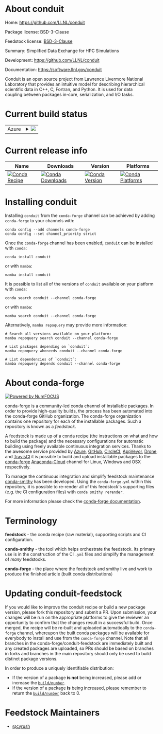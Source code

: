 About conduit
=============

Home: https://github.com/LLNL/conduit

Package license: BSD-3-Clause

Feedstock license: [BSD-3-Clause](https://github.com/conda-forge/conduit-feedstock/blob/main/LICENSE.txt)

Summary: Simplified Data Exchange for HPC Simulations

Development: https://github.com/LLNL/conduit

Documentation: https://software.llnl.gov/conduit

Conduit is an open source project from Lawrence Livermore National
Laboratory that provides an intuitive model for describing hierarchical
scientific data in C++, C, Fortran, and Python. It is used for data\
coupling between packages in-core, serialization, and I/O tasks.


Current build status
====================


<table>
    
  <tr>
    <td>Azure</td>
    <td>
      <details>
        <summary>
          <a href="https://dev.azure.com/conda-forge/feedstock-builds/_build/latest?definitionId=8895&branchName=main">
            <img src="https://dev.azure.com/conda-forge/feedstock-builds/_apis/build/status/conduit-feedstock?branchName=main">
          </a>
        </summary>
        <table>
          <thead><tr><th>Variant</th><th>Status</th></tr></thead>
          <tbody><tr>
              <td>linux_64_mpimpichnumpy1.20python3.8.____cpython</td>
              <td>
                <a href="https://dev.azure.com/conda-forge/feedstock-builds/_build/latest?definitionId=8895&branchName=main">
                  <img src="https://dev.azure.com/conda-forge/feedstock-builds/_apis/build/status/conduit-feedstock?branchName=main&jobName=linux&configuration=linux%20linux_64_mpimpichnumpy1.20python3.8.____cpython" alt="variant">
                </a>
              </td>
            </tr><tr>
              <td>linux_64_mpimpichnumpy1.20python3.9.____cpython</td>
              <td>
                <a href="https://dev.azure.com/conda-forge/feedstock-builds/_build/latest?definitionId=8895&branchName=main">
                  <img src="https://dev.azure.com/conda-forge/feedstock-builds/_apis/build/status/conduit-feedstock?branchName=main&jobName=linux&configuration=linux%20linux_64_mpimpichnumpy1.20python3.9.____cpython" alt="variant">
                </a>
              </td>
            </tr><tr>
              <td>linux_64_mpimpichnumpy1.21python3.10.____cpython</td>
              <td>
                <a href="https://dev.azure.com/conda-forge/feedstock-builds/_build/latest?definitionId=8895&branchName=main">
                  <img src="https://dev.azure.com/conda-forge/feedstock-builds/_apis/build/status/conduit-feedstock?branchName=main&jobName=linux&configuration=linux%20linux_64_mpimpichnumpy1.21python3.10.____cpython" alt="variant">
                </a>
              </td>
            </tr><tr>
              <td>linux_64_mpinompinumpy1.20python3.8.____cpython</td>
              <td>
                <a href="https://dev.azure.com/conda-forge/feedstock-builds/_build/latest?definitionId=8895&branchName=main">
                  <img src="https://dev.azure.com/conda-forge/feedstock-builds/_apis/build/status/conduit-feedstock?branchName=main&jobName=linux&configuration=linux%20linux_64_mpinompinumpy1.20python3.8.____cpython" alt="variant">
                </a>
              </td>
            </tr><tr>
              <td>linux_64_mpinompinumpy1.20python3.9.____cpython</td>
              <td>
                <a href="https://dev.azure.com/conda-forge/feedstock-builds/_build/latest?definitionId=8895&branchName=main">
                  <img src="https://dev.azure.com/conda-forge/feedstock-builds/_apis/build/status/conduit-feedstock?branchName=main&jobName=linux&configuration=linux%20linux_64_mpinompinumpy1.20python3.9.____cpython" alt="variant">
                </a>
              </td>
            </tr><tr>
              <td>linux_64_mpinompinumpy1.21python3.10.____cpython</td>
              <td>
                <a href="https://dev.azure.com/conda-forge/feedstock-builds/_build/latest?definitionId=8895&branchName=main">
                  <img src="https://dev.azure.com/conda-forge/feedstock-builds/_apis/build/status/conduit-feedstock?branchName=main&jobName=linux&configuration=linux%20linux_64_mpinompinumpy1.21python3.10.____cpython" alt="variant">
                </a>
              </td>
            </tr><tr>
              <td>linux_64_mpiopenmpinumpy1.20python3.8.____cpython</td>
              <td>
                <a href="https://dev.azure.com/conda-forge/feedstock-builds/_build/latest?definitionId=8895&branchName=main">
                  <img src="https://dev.azure.com/conda-forge/feedstock-builds/_apis/build/status/conduit-feedstock?branchName=main&jobName=linux&configuration=linux%20linux_64_mpiopenmpinumpy1.20python3.8.____cpython" alt="variant">
                </a>
              </td>
            </tr><tr>
              <td>linux_64_mpiopenmpinumpy1.20python3.9.____cpython</td>
              <td>
                <a href="https://dev.azure.com/conda-forge/feedstock-builds/_build/latest?definitionId=8895&branchName=main">
                  <img src="https://dev.azure.com/conda-forge/feedstock-builds/_apis/build/status/conduit-feedstock?branchName=main&jobName=linux&configuration=linux%20linux_64_mpiopenmpinumpy1.20python3.9.____cpython" alt="variant">
                </a>
              </td>
            </tr><tr>
              <td>linux_64_mpiopenmpinumpy1.21python3.10.____cpython</td>
              <td>
                <a href="https://dev.azure.com/conda-forge/feedstock-builds/_build/latest?definitionId=8895&branchName=main">
                  <img src="https://dev.azure.com/conda-forge/feedstock-builds/_apis/build/status/conduit-feedstock?branchName=main&jobName=linux&configuration=linux%20linux_64_mpiopenmpinumpy1.21python3.10.____cpython" alt="variant">
                </a>
              </td>
            </tr><tr>
              <td>osx_64_mpimpichnumpy1.20python3.8.____cpython</td>
              <td>
                <a href="https://dev.azure.com/conda-forge/feedstock-builds/_build/latest?definitionId=8895&branchName=main">
                  <img src="https://dev.azure.com/conda-forge/feedstock-builds/_apis/build/status/conduit-feedstock?branchName=main&jobName=osx&configuration=osx%20osx_64_mpimpichnumpy1.20python3.8.____cpython" alt="variant">
                </a>
              </td>
            </tr><tr>
              <td>osx_64_mpimpichnumpy1.20python3.9.____cpython</td>
              <td>
                <a href="https://dev.azure.com/conda-forge/feedstock-builds/_build/latest?definitionId=8895&branchName=main">
                  <img src="https://dev.azure.com/conda-forge/feedstock-builds/_apis/build/status/conduit-feedstock?branchName=main&jobName=osx&configuration=osx%20osx_64_mpimpichnumpy1.20python3.9.____cpython" alt="variant">
                </a>
              </td>
            </tr><tr>
              <td>osx_64_mpimpichnumpy1.21python3.10.____cpython</td>
              <td>
                <a href="https://dev.azure.com/conda-forge/feedstock-builds/_build/latest?definitionId=8895&branchName=main">
                  <img src="https://dev.azure.com/conda-forge/feedstock-builds/_apis/build/status/conduit-feedstock?branchName=main&jobName=osx&configuration=osx%20osx_64_mpimpichnumpy1.21python3.10.____cpython" alt="variant">
                </a>
              </td>
            </tr><tr>
              <td>osx_64_mpinompinumpy1.20python3.8.____cpython</td>
              <td>
                <a href="https://dev.azure.com/conda-forge/feedstock-builds/_build/latest?definitionId=8895&branchName=main">
                  <img src="https://dev.azure.com/conda-forge/feedstock-builds/_apis/build/status/conduit-feedstock?branchName=main&jobName=osx&configuration=osx%20osx_64_mpinompinumpy1.20python3.8.____cpython" alt="variant">
                </a>
              </td>
            </tr><tr>
              <td>osx_64_mpinompinumpy1.20python3.9.____cpython</td>
              <td>
                <a href="https://dev.azure.com/conda-forge/feedstock-builds/_build/latest?definitionId=8895&branchName=main">
                  <img src="https://dev.azure.com/conda-forge/feedstock-builds/_apis/build/status/conduit-feedstock?branchName=main&jobName=osx&configuration=osx%20osx_64_mpinompinumpy1.20python3.9.____cpython" alt="variant">
                </a>
              </td>
            </tr><tr>
              <td>osx_64_mpinompinumpy1.21python3.10.____cpython</td>
              <td>
                <a href="https://dev.azure.com/conda-forge/feedstock-builds/_build/latest?definitionId=8895&branchName=main">
                  <img src="https://dev.azure.com/conda-forge/feedstock-builds/_apis/build/status/conduit-feedstock?branchName=main&jobName=osx&configuration=osx%20osx_64_mpinompinumpy1.21python3.10.____cpython" alt="variant">
                </a>
              </td>
            </tr><tr>
              <td>osx_64_mpiopenmpinumpy1.20python3.8.____cpython</td>
              <td>
                <a href="https://dev.azure.com/conda-forge/feedstock-builds/_build/latest?definitionId=8895&branchName=main">
                  <img src="https://dev.azure.com/conda-forge/feedstock-builds/_apis/build/status/conduit-feedstock?branchName=main&jobName=osx&configuration=osx%20osx_64_mpiopenmpinumpy1.20python3.8.____cpython" alt="variant">
                </a>
              </td>
            </tr><tr>
              <td>osx_64_mpiopenmpinumpy1.20python3.9.____cpython</td>
              <td>
                <a href="https://dev.azure.com/conda-forge/feedstock-builds/_build/latest?definitionId=8895&branchName=main">
                  <img src="https://dev.azure.com/conda-forge/feedstock-builds/_apis/build/status/conduit-feedstock?branchName=main&jobName=osx&configuration=osx%20osx_64_mpiopenmpinumpy1.20python3.9.____cpython" alt="variant">
                </a>
              </td>
            </tr><tr>
              <td>osx_64_mpiopenmpinumpy1.21python3.10.____cpython</td>
              <td>
                <a href="https://dev.azure.com/conda-forge/feedstock-builds/_build/latest?definitionId=8895&branchName=main">
                  <img src="https://dev.azure.com/conda-forge/feedstock-builds/_apis/build/status/conduit-feedstock?branchName=main&jobName=osx&configuration=osx%20osx_64_mpiopenmpinumpy1.21python3.10.____cpython" alt="variant">
                </a>
              </td>
            </tr><tr>
              <td>win_64_numpy1.20python3.8.____cpython</td>
              <td>
                <a href="https://dev.azure.com/conda-forge/feedstock-builds/_build/latest?definitionId=8895&branchName=main">
                  <img src="https://dev.azure.com/conda-forge/feedstock-builds/_apis/build/status/conduit-feedstock?branchName=main&jobName=win&configuration=win%20win_64_numpy1.20python3.8.____cpython" alt="variant">
                </a>
              </td>
            </tr><tr>
              <td>win_64_numpy1.20python3.9.____cpython</td>
              <td>
                <a href="https://dev.azure.com/conda-forge/feedstock-builds/_build/latest?definitionId=8895&branchName=main">
                  <img src="https://dev.azure.com/conda-forge/feedstock-builds/_apis/build/status/conduit-feedstock?branchName=main&jobName=win&configuration=win%20win_64_numpy1.20python3.9.____cpython" alt="variant">
                </a>
              </td>
            </tr><tr>
              <td>win_64_numpy1.21python3.10.____cpython</td>
              <td>
                <a href="https://dev.azure.com/conda-forge/feedstock-builds/_build/latest?definitionId=8895&branchName=main">
                  <img src="https://dev.azure.com/conda-forge/feedstock-builds/_apis/build/status/conduit-feedstock?branchName=main&jobName=win&configuration=win%20win_64_numpy1.21python3.10.____cpython" alt="variant">
                </a>
              </td>
            </tr>
          </tbody>
        </table>
      </details>
    </td>
  </tr>
</table>

Current release info
====================

| Name | Downloads | Version | Platforms |
| --- | --- | --- | --- |
| [![Conda Recipe](https://img.shields.io/badge/recipe-conduit-green.svg)](https://anaconda.org/conda-forge/conduit) | [![Conda Downloads](https://img.shields.io/conda/dn/conda-forge/conduit.svg)](https://anaconda.org/conda-forge/conduit) | [![Conda Version](https://img.shields.io/conda/vn/conda-forge/conduit.svg)](https://anaconda.org/conda-forge/conduit) | [![Conda Platforms](https://img.shields.io/conda/pn/conda-forge/conduit.svg)](https://anaconda.org/conda-forge/conduit) |

Installing conduit
==================

Installing `conduit` from the `conda-forge` channel can be achieved by adding `conda-forge` to your channels with:

```
conda config --add channels conda-forge
conda config --set channel_priority strict
```

Once the `conda-forge` channel has been enabled, `conduit` can be installed with `conda`:

```
conda install conduit
```

or with `mamba`:

```
mamba install conduit
```

It is possible to list all of the versions of `conduit` available on your platform with `conda`:

```
conda search conduit --channel conda-forge
```

or with `mamba`:

```
mamba search conduit --channel conda-forge
```

Alternatively, `mamba repoquery` may provide more information:

```
# Search all versions available on your platform:
mamba repoquery search conduit --channel conda-forge

# List packages depending on `conduit`:
mamba repoquery whoneeds conduit --channel conda-forge

# List dependencies of `conduit`:
mamba repoquery depends conduit --channel conda-forge
```


About conda-forge
=================

[![Powered by
NumFOCUS](https://img.shields.io/badge/powered%20by-NumFOCUS-orange.svg?style=flat&colorA=E1523D&colorB=007D8A)](https://numfocus.org)

conda-forge is a community-led conda channel of installable packages.
In order to provide high-quality builds, the process has been automated into the
conda-forge GitHub organization. The conda-forge organization contains one repository
for each of the installable packages. Such a repository is known as a *feedstock*.

A feedstock is made up of a conda recipe (the instructions on what and how to build
the package) and the necessary configurations for automatic building using freely
available continuous integration services. Thanks to the awesome service provided by
[Azure](https://azure.microsoft.com/en-us/services/devops/), [GitHub](https://github.com/),
[CircleCI](https://circleci.com/), [AppVeyor](https://www.appveyor.com/),
[Drone](https://cloud.drone.io/welcome), and [TravisCI](https://travis-ci.com/)
it is possible to build and upload installable packages to the
[conda-forge](https://anaconda.org/conda-forge) [Anaconda-Cloud](https://anaconda.org/)
channel for Linux, Windows and OSX respectively.

To manage the continuous integration and simplify feedstock maintenance
[conda-smithy](https://github.com/conda-forge/conda-smithy) has been developed.
Using the ``conda-forge.yml`` within this repository, it is possible to re-render all of
this feedstock's supporting files (e.g. the CI configuration files) with ``conda smithy rerender``.

For more information please check the [conda-forge documentation](https://conda-forge.org/docs/).

Terminology
===========

**feedstock** - the conda recipe (raw material), supporting scripts and CI configuration.

**conda-smithy** - the tool which helps orchestrate the feedstock.
                   Its primary use is in the construction of the CI ``.yml`` files
                   and simplify the management of *many* feedstocks.

**conda-forge** - the place where the feedstock and smithy live and work to
                  produce the finished article (built conda distributions)


Updating conduit-feedstock
==========================

If you would like to improve the conduit recipe or build a new
package version, please fork this repository and submit a PR. Upon submission,
your changes will be run on the appropriate platforms to give the reviewer an
opportunity to confirm that the changes result in a successful build. Once
merged, the recipe will be re-built and uploaded automatically to the
`conda-forge` channel, whereupon the built conda packages will be available for
everybody to install and use from the `conda-forge` channel.
Note that all branches in the conda-forge/conduit-feedstock are
immediately built and any created packages are uploaded, so PRs should be based
on branches in forks and branches in the main repository should only be used to
build distinct package versions.

In order to produce a uniquely identifiable distribution:
 * If the version of a package **is not** being increased, please add or increase
   the [``build/number``](https://docs.conda.io/projects/conda-build/en/latest/resources/define-metadata.html#build-number-and-string).
 * If the version of a package **is** being increased, please remember to return
   the [``build/number``](https://docs.conda.io/projects/conda-build/en/latest/resources/define-metadata.html#build-number-and-string)
   back to 0.

Feedstock Maintainers
=====================

* [@cyrush](https://github.com/cyrush/)

